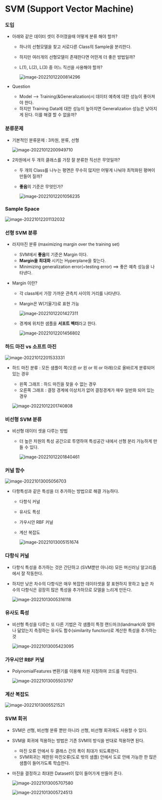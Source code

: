# SVM (Support Vector Machine)

### 도입

- 아래와 같은 데이터 셋이 주어졌을때 어떻게 분류 해야 할까?

  - 하나의 선형모델을 찾고 서로다른 Class의 Sample을 분리한다.

  - 하지만 여러개의 선형모델이 존재한다면 어떤게 더 좋은 방법일까?

  - L(1), L(2), L(3) 중 어느 직선을 사용해야 할까?

    ![image-20221012200814296](SVM.assets/image-20221012200814296.png)

- Question

  - Model  -->   Training(&Generalization)시 데이터 예측에 대한 성능이 좋아져야 한다.
  - 하지만 Training Data에 대한 성능이 높아지면 Generalization 성능은 낮아지게 된다. 이를 해결 할 수 없을까?



### 분류문제

- 기본적인 분류문제 : 3차원, 분류, 선형

  ![image-20221012200949710](SVM.assets/image-20221012200949710.png)

- 2차원에서 두 개의 클래스를 가장 잘 분류한 직선은 무엇일까?

  - 두 개의 Class를 나누는 평면은 무수히 많지만 어떻게 나눠야 최적화된 평며이 만들어 질까?

  - <b>좋음</b>의 기준은 무엇인가?

    ![image-20221012201056235](SVM.assets/image-20221012201056235.png)

### Sample Space

![image-20221012201132032](SVM.assets/image-20221012201132032.png)



### 선형 SVM 분류

- 라지마진 분류 (maximizing margin over the training set)

  - SVM에서 <b>좋음</b>의 기준은 Margin 이다.
  - <b>Margin을 최대화</b> 시키는 Hyperplane을 찾는다.
  - Minimizing generalization error(=testing error)  ==> 좋은 예측 성능을 나타낸다.

- Margin 이란?

  - 각 class에서 가장 가까운 관측치 사이의 거리를 나타낸다.

  - Margin은 W(기울기)로 표현 가능

    ![image-20221012201427311](SVM.assets/image-20221012201427311.png)

  - 경계에 위치한 샘플을 <b>서포트 벡터</b>라고 한다.

    ![image-20221012201456802](SVM.assets/image-20221012201456802.png)



### 하드 마진  vs  소프트 마진

![image-20221012201533331](SVM.assets/image-20221012201533331.png)

- 하드 마진 분류 : 모든 샘플이 쪽(오른 or 왼 or 위 or 아래)으로 올바르게 분류되어 있는 경우

  - 왼쪽 그래프 : 하드 마진을 찾을 수 없는 경우
  - 오른쪽 그래프 : 결정 경계에 이상치가 없어 결정경계가 매우 일반화 되어 있는 경우

  ![image-20221012201740808](SVM.assets/image-20221012201740808.png)



### 비선형 SVM 분류

- 비선형 데이터 셋을 다루는 방법

  - 더 높은 차원의 특성 공간으로 투영하여 특성공간 내에서 선형 분리 가능하게 만들 수 있다.

    ![image-20221012201840461](SVM.assets/image-20221012201840461.png)



### 커널 함수

![image-20221013005056703](SVM.assets/image-20221013005056703.png)

- 다항특성과 같은 특성을 더 추가하는 방법으로 해결 가능하다.

  - 다항식 커널

  - 유사도 특성

  - 가우시안 RBF 커널

  - 계산 복잡도

    ![image-20221013005151674](SVM.assets/image-20221013005151674.png)



### 다항식 커널

- 다항식 특성을 추가하는 것은 간단하고 (SVM뿐만 아니라) 모든 머신러닝 알고리즘에서 잘 작동한다.

- 하지만 낮은 차수의 다항식은 매우 복잡한 데이터셋을 잘 표현하지 못하고 높은 차수의 다항식은 굉장히 많은 특성을 추가하므로 모델을 느리게 만든다.

  ![image-20221013005316118](SVM.assets/image-20221013005316118.png)



### 유사도 특성

- 비선형 특성을 다루는 또 다른 기법은 각 샘플이 특정 랜드마크(landmark)와 얼마나 닮았는지 측정하는 유사도 함수(similarity function)로 계산한 특성을 추가하는 것

  ![image-20221013005423095](SVM.assets/image-20221013005423095.png)



### 가우시안 RBF 커널

- PolynomialFeatures 변환기를 이용해 차원 지정하여 코드를 작성한다.

  ![image-20221013005503797](SVM.assets/image-20221013005503797.png)



### 계산 복잡도

![image-20221013005521521](SVM.assets/image-20221013005521521.png)





### SVM 회귀

- SVM은 선형, 비선형 분류 뿐만 아니라 선형, 비선형 회귀에도 사용할 수 있다.

- SVM을 회귀에 적용하는 방법은 기존 SVM의 방식을 반대로 적용하면 된다.

  - 마진 오류 안에서 두 클래스 간의 폭이 최대가 되도록한다.
  - SVM회귀는 제한된 마진오류(도로 밖의 샘플) 안에서 도로 안에 가능한 한 많은 샘플이 들어가도록 학습한다.

- 마진을 결정하고 최대한 Dataset이 많이 들어가게 만들어 준다.

  ![image-20221013005707580](SVM.assets/image-20221013005707580.png)

  ![image-20221013005724513](SVM.assets/image-20221013005724513.png)